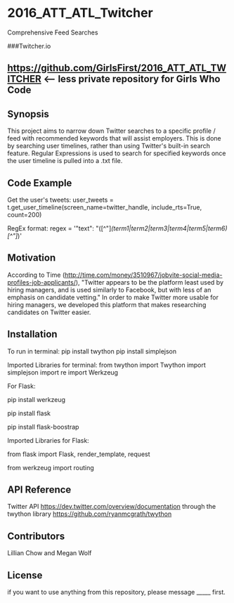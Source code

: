 # 2016_ATT_ATL_Twitcher
Comprehensive Feed Searches 

###Twitcher.io


## https://github.com/GirlsFirst/2016_ATT_ATL_TWITCHER <-- less private repository for Girls Who Code 

## Synopsis

This project aims to narrow down Twitter searches to a specific profile / feed with recommended keywords that will assist employers. This is done by searching user timelines, rather than using Twitter's built-in search feature. Regular Expressions is used to search for specified keywords once the user timeline is pulled into a .txt file. 

## Code Example
Get the user's tweets:
user_tweets = t.get_user_timeline(screen_name=twitter_handle, include_rts=True, count=200)

RegEx format:
regex = '"text": "([^"]*(term1|term2|term3|term4|term5|term6)[^"]*)'

## Motivation

According to Time (http://time.com/money/3510967/jobvite-social-media-profiles-job-applicants/),  "Twitter appears to be the platform least used by hiring managers, and is used similarly to Facebook, but with less of an emphasis on candidate vetting." In order to make Twitter more usable for hiring managers, we developed this platform that makes researching candidates on Twitter easier. 

## Installation

To run in terminal: 
pip install twython 
pip install simplejson

Imported Libraries for terminal:
from twython import Twython
import simplejson
import re
import Werkzeug

For Flask:
    <p>pip install werkzeug</p>
    <p>pip install flask</p>
    <p>pip install flask-boostrap</p>

Imported Libraries for Flask: 
    <p>from flask import Flask, render_template, request</p>
    <p>from werkzeug import routing</p>


## API Reference
Twitter API https://dev.twitter.com/overview/documentation through the twython library https://github.com/ryanmcgrath/twython

## Contributors
Lillian Chow and Megan Wolf

## License

if you want to use anything from this repository, please message _____ first.

